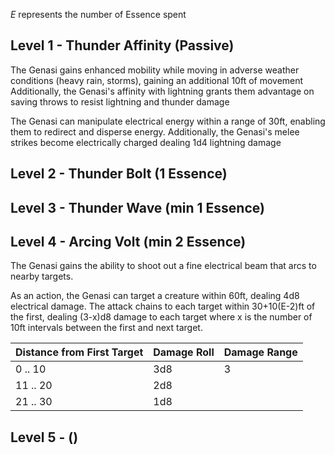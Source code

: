 *E* represents the number of Essence spent
## Level 1 -  Thunder Affinity (Passive)
The Genasi gains enhanced mobility while moving in adverse weather conditions (heavy rain, storms),  gaining an additional 10ft of movement
Additionally, the Genasi's affinity with lightning grants them advantage on saving throws to resist lightning and thunder damage

The Genasi can manipulate electrical energy within a range of 30ft, enabling them to redirect and disperse energy. Additionally, the Genasi's melee strikes become electrically charged dealing 1d4 lightning damage
## Level 2 - Thunder Bolt (1 Essence)

## Level 3 - Thunder Wave (min 1 Essence)

## Level 4 - Arcing Volt (min 2 Essence)
The Genasi gains the ability to shoot out a fine electrical beam that arcs to nearby targets.

As an action, the Genasi can target a creature within 60ft, dealing 4d8 electrical damage. The attack chains to each target within 30+10(E-2)ft of the first, dealing (3-x)d8 damage to each target where x is the number of 10ft intervals between the first and next target. 

| Distance from First Target | Damage Roll | Damage Range |
| ---- | ---- | ---- |
| 0 .. 10 | 3d8 | 3 |
| 11 .. 20 | 2d8 |  |
| 21 .. 30 | 1d8 |  |

## Level 5 - ()
